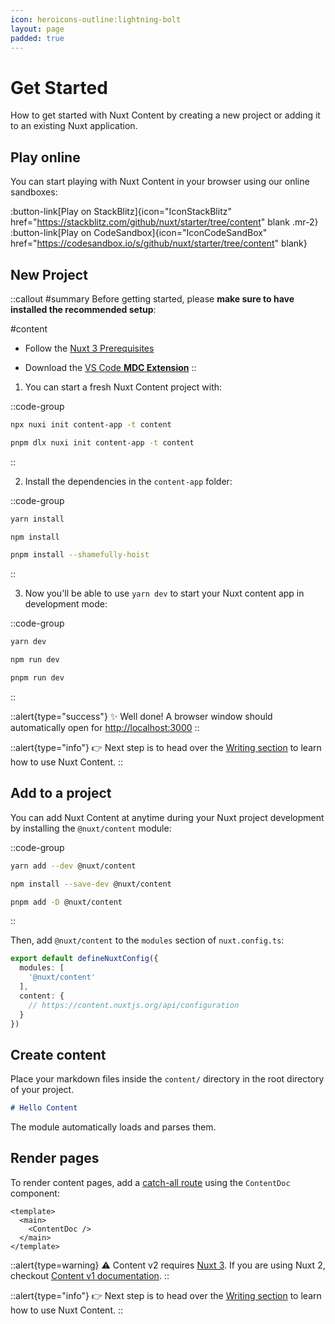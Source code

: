 ```yaml
---
icon: heroicons-outline:lightning-bolt
layout: page
padded: true
---
```


# Get Started

How to get started with Nuxt Content by creating a new project or adding it to an existing Nuxt application.

## Play online

You can start playing with Nuxt Content in your browser using our online sandboxes:

:button-link[Play on StackBlitz]{icon="IconStackBlitz" href="https://stackblitz.com/github/nuxt/starter/tree/content" blank .mr-2}
:button-link[Play on CodeSandbox]{icon="IconCodeSandBox" href="https://codesandbox.io/s/github/nuxt/starter/tree/content" blank}

## New Project

::callout
#summary
Before getting started, please **make sure to have installed the recommended setup**:

#content
* Follow the [Nuxt 3 Prerequisites](https://v3.nuxtjs.org/getting-started/quick-start#prerequisites)

* Download the [VS Code **MDC Extension**](https://marketplace.visualstudio.com/items?itemName=Nuxt.mdc)
::

1. You can start a fresh Nuxt Content project with:

::code-group
  ```bash [npx]
  npx nuxi init content-app -t content
  ```
  ```bash [pnpm]
  pnpm dlx nuxi init content-app -t content
  ```
::

2. Install the dependencies in the `content-app` folder:

::code-group
  ```bash [yarn]
  yarn install
  ```
  ```bash [npm]
  npm install
  ```
  ```bash [pnpm]
  pnpm install --shamefully-hoist
  ```
::

3. Now you'll be able to use `yarn dev` to start your Nuxt content app in development mode:

::code-group

```bash [yarn]
yarn dev
```

```bash [npm]
npm run dev
```

```bash [pnpm]
pnpm run dev
```

::

::alert{type="success"}
✨ Well done! A browser window should automatically open for <http://localhost:3000>
::

::alert{type="info"}
👉 Next step is to head over the [Writing section](/guide/writing/content-directory) to learn how to use Nuxt Content.
::

## Add to a project

You can add Nuxt Content at anytime during your Nuxt project development by installing the `@nuxt/content` module:

::code-group
  ```bash [yarn]
  yarn add --dev @nuxt/content
  ```
  ```bash [npm]
  npm install --save-dev @nuxt/content
  ```
  ```bash [pnpm]
  pnpm add -D @nuxt/content
  ```
::

Then, add `@nuxt/content` to the `modules` section of `nuxt.config.ts`:

```ts [nuxt.config.ts]
export default defineNuxtConfig({
  modules: [
    '@nuxt/content'
  ],
  content: {
    // https://content.nuxtjs.org/api/configuration
  }
})
```

## Create content

Place your markdown files inside the `content/` directory in the root directory of your project.

```md [content/index.md]
# Hello Content
```

The module automatically loads and parses them.

## Render pages

To render content pages, add a [catch-all route](https://v3.nuxtjs.org/guide/directory-structure/pages/#catch-all-route) using the `ContentDoc` component:

```vue [pages/[...slug].vue]
<template>
  <main>
    <ContentDoc />
  </main>
</template>
```

::alert{type=warning}
⚠️ Content v2 requires [Nuxt 3](https://v3.nuxtjs.org). If you are using Nuxt 2, checkout [Content v1 documentation](https://content.nuxtjs.org/v1/getting-started/installation).
::

::alert{type="info"}
👉 Next step is to head over the [Writing section](/guide/writing/content-directory) to learn how to use Nuxt Content.
::

